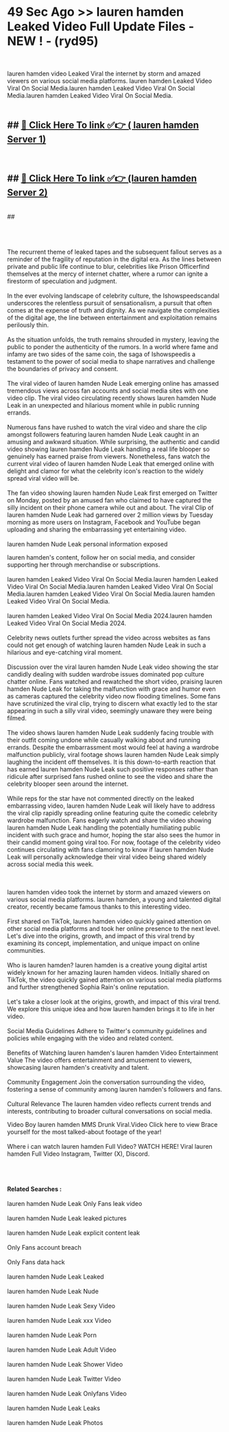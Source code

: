 # 49 Sec Ago >> lauren hamden Leaked Video Full Update Files - NEW ! - (ryd95) <br>
<br>

lauren hamden video Leaked Viral the internet by storm and amazed viewers on various social media platforms. lauren hamden Leaked Video Viral On Social Media.lauren hamden Leaked Video Viral On Social Media.lauren hamden Leaked Video Viral On Social Media.<br>
 <br>

## ##  <a href="https://clipsfans.site?title=lauren_hamden&ref=gitt">🔴 Click Here To link ✅👉 ( lauren hamden Server 1)</a><br>
  <br>

##  ##  <a href="https://clipsfans.site?title=lauren_hamden&ref=gitt">🔴 Click Here To link ✅👉 (lauren hamden  Server 2)</a><br>
  <br>
  ##


  <br>

  <br>

<br><br>
The recurrent theme of leaked tapes and the subsequent fallout serves as a reminder of the fragility of reputation in the digital era. As the lines between private and public life continue to blur, celebrities like Prison Officerfind themselves at the mercy of internet chatter, where a rumor can ignite a firestorm of speculation and judgment.
<br><br>
In the ever evolving landscape of celebrity culture, the Ishowspeedscandal underscores the relentless pursuit of sensationalism, a pursuit that often comes at the expense of truth and dignity. As we navigate the complexities of the digital age, the line between entertainment and exploitation remains perilously thin.
<br><br>
As the situation unfolds, the truth remains shrouded in mystery, leaving the public to ponder the authenticity of the rumors. In a world where fame and infamy are two sides of the same coin, the saga of Ishowspeedis a testament to the power of social media to shape narratives and challenge the boundaries of privacy and consent.
<br><br>
The viral video of lauren hamden Nude Leak emerging online has amassed tremendous views across fan accounts and social media sites with one video clip. The viral video circulating recently shows lauren hamden Nude Leak in an unexpected and hilarious moment while in public running errands.
<br><br>
Numerous fans have rushed to watch the viral video and share the clip amongst followers featuring lauren hamden Nude Leak caught in an amusing and awkward situation. While surprising, the authentic and candid video showing lauren hamden Nude Leak handling a real life blooper so genuinely has earned praise from viewers. Nonetheless, fans watch the current viral video of lauren hamden Nude Leak that emerged online with delight and clamor for what the celebrity icon's reaction to the widely spread viral video will be.
<br><br>
The fan video showing lauren hamden Nude Leak first emerged on Twitter on Monday, posted by an amused fan who claimed to have captured the silly incident on their phone camera while out and about. The viral Clip of lauren hamden Nude Leak had garnered over 2 million views by Tuesday morning as more users on Instagram, Facebook and YouTube began uploading and sharing the embarrassing yet entertaining video.
<br><br>
lauren hamden Nude Leak personal information exposed


lauren hamden's content, follow her on social media, and consider supporting her through merchandise or subscriptions.
<br><br>
lauren hamden Leaked Video Viral On Social Media.lauren hamden Leaked Video Viral On Social Media.lauren hamden Leaked Video Viral On Social Media.lauren hamden Leaked Video Viral On Social Media.lauren hamden Leaked Video Viral On Social Media.
<br><br>
lauren hamden Leaked Video Viral On Social Media 2024.lauren hamden Leaked Video Viral On Social Media 2024.
<br><br>
Celebrity news outlets further spread the video across websites as fans could not get enough of watching lauren hamden Nude Leak in such a hilarious and eye-catching viral moment.
<br><br>
Discussion over the viral lauren hamden Nude Leak video showing the star candidly dealing with sudden wardrobe issues dominated pop culture chatter online. Fans watched and rewatched the short video, praising lauren hamden Nude Leak for taking the malfunction with grace and humor even as cameras captured the celebrity video now flooding timelines. Some fans have scrutinized the viral clip, trying to discern what exactly led to the star appearing in such a silly viral video, seemingly unaware they were being filmed.
<br><br>
The video shows lauren hamden Nude Leak suddenly facing trouble with their outfit coming undone while casually walking about and running errands. Despite the embarrassment most would feel at having a wardrobe malfunction publicly, viral footage shows lauren hamden Nude Leak simply laughing the incident off themselves. It is this down-to-earth reaction that has earned lauren hamden Nude Leak such positive responses rather than ridicule after surprised fans rushed online to see the video and share the celebrity blooper seen around the internet.
<br><br>
While reps for the star have not commented directly on the leaked embarrassing video, lauren hamden Nude Leak will likely have to address the viral clip rapidly spreading online featuring quite the comedic celebrity wardrobe malfunction. Fans eagerly watch and share the video showing lauren hamden Nude Leak handling the potentially humiliating public incident with such grace and humor, hoping the star also sees the humor in their candid moment going viral too. For now, footage of the celebrity video continues circulating with fans clamoring to know if lauren hamden Nude Leak will personally acknowledge their viral video being shared widely across social media this week.


<br><br>
lauren hamden video took the internet by storm and amazed viewers on various social media platforms. lauren hamden, a young and talented digital creator, recently became famous thanks to this interesting video.
<br><br>
First shared on TikTok, lauren hamden video quickly gained attention on other social media platforms and took her online presence to the next level. Let's dive into the origins, growth, and impact of this viral trend by examining its concept, implementation, and unique impact on online communities.
<br><br>
Who is lauren hamden? lauren hamden is a creative young digital artist widely known for her amazing lauren hamden videos. Initially shared on TikTok, the video quickly gained attention on various social media platforms and further strengthened Sophia Rain's online reputation.
<br><br>
Let's take a closer look at the origins, growth, and impact of this viral trend. We explore this unique idea and how lauren hamden brings it to life in her video.
<br><br>
Social Media Guidelines Adhere to Twitter's community guidelines and policies while engaging with the video and related content.
<br><br>
Benefits of Watching lauren hamden's lauren hamden Video Entertainment Value The video offers entertainment and amusement to viewers, showcasing lauren hamden's creativity and talent.
<br><br>
Community Engagement Join the conversation surrounding the video, fostering a sense of community among lauren hamden's followers and fans.
<br><br>
Cultural Relevance The lauren hamden video reflects current trends and interests, contributing to broader cultural conversations on social media.

Video Boy lauren hamden MMS Drunk Viral.Video Click here to view Brace yourself for the most talked-about footage of the year!
<br><br>
Where i can watch lauren hamden Full Video? WATCH HERE! Viral lauren hamden Full Video Instagram, Twitter (X), Discord.
<br><br>

<br><br>
<strong>Related Searches :</strong>
<br><br>
lauren hamden Nude Leak Only Fans leak video
<br><br>
lauren hamden Nude Leak leaked pictures
<br><br>
lauren hamden Nude Leak explicit content leak
<br><br>
Only Fans account breach
<br><br>
Only Fans data hack
<br><br>
lauren hamden Nude Leak Leaked
<br><br>
lauren hamden Nude Leak Nude
<br><br>
lauren hamden Nude Leak Sexy Video
<br><br>
lauren hamden Nude Leak xxx Video
<br><br>
lauren hamden Nude Leak Porn
<br><br>
lauren hamden Nude Leak Adult Video
<br><br>
lauren hamden Nude Leak Shower Video
<br><br>
lauren hamden Nude Leak Twitter Video
<br><br>
lauren hamden Nude Leak Onlyfans Video
<br><br>
lauren hamden Nude Leak Leaks
<br><br>
lauren hamden Nude Leak Photos